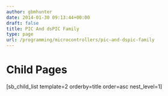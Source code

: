 ```yaml
---
author: gbmhunter
date: 2014-01-30 09:13:44+00:00
draft: false
title: PIC And dsPIC Family
type: page
url: /programming/microcontrollers/pic-and-dspic-family
---
```


# Child Pages

[sb_child_list template=2 orderby=title order=asc nest_level=1]
